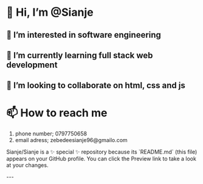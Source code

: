 <h1>👋 Hi, I’m @Sianje</h1>
<h2>👀 I’m interested in  software engineering</h2>
<h2>🌱 I’m currently learning full stack web development</h2>
<h2>💞️ I’m looking to collaborate on html, css and js</h2>
<h1>📫 How to reach me</h1>
<ol>
  <li>phone number; 0797750658</li>
  <li>email adress; zebedeesianje96@gmailo.com</li>
</ol>
<p>Sianje/Sianje is a ✨ special ✨ repository because its `README.md` (this file) appears on your GitHub profile.
You can click the Preview link to take a look at your changes.</p>
---
